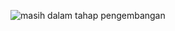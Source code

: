 ![masih dalam tahap pengembangan](https://github.com/wawanzoldyck/ModMindustry/commit/baacb4a61765ca067d160dd2a693eacff365fd98)
